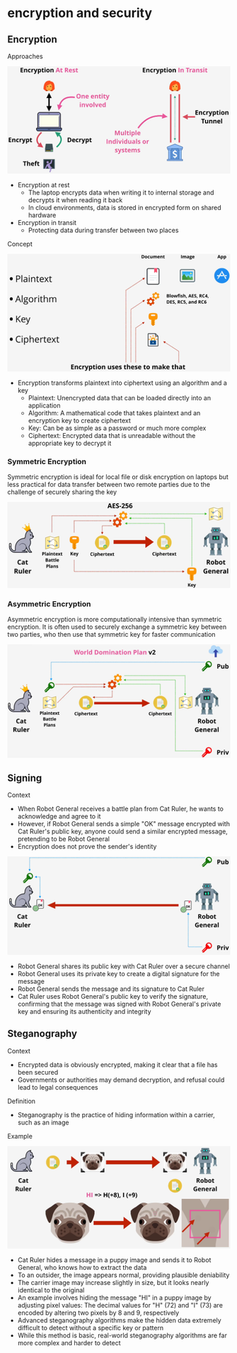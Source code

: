 # encryption and security

## Encryption

Approaches

![img](./img/11.png)

- Encryption at rest
  - The laptop encrypts data when writing it to internal storage and decrypts it when reading it back
  - In cloud environments, data is stored in encrypted form on shared hardware
- Encryption in transit
  - Protecting data during transfer between two places

Concept

![img](./img/12.png)

- Encryption transforms plaintext into ciphertext using an algorithm and a key
  - Plaintext: Unencrypted data that can be loaded directly into an application
  - Algorithm: A mathematical code that takes plaintext and an encryption key to create ciphertext
  - Key: Can be as simple as a password or much more complex
  - Ciphertext: Encrypted data that is unreadable without the appropriate key to decrypt it

### Symmetric Encryption

Symmetric encryption is ideal for local file or disk encryption on laptops but less practical for data transfer between two remote parties due to the challenge of securely sharing the key

![img](./img/13.png)

### Asymmetric Encryption

Asymmetric encryption is more computationally intensive than symmetric encryption. It is often used to securely exchange a symmetric key between two parties, who then use that symmetric key for faster communication

![img](./img/14.png)

## Signing

Context

- When Robot General receives a battle plan from Cat Ruler, he wants to acknowledge and agree to it
- However, if Robot General sends a simple "OK" message encrypted with Cat Ruler's public key, anyone could send a similar encrypted message, pretending to be Robot General
- Encryption does not prove the sender's identity

![img](./img/15.png)

- Robot General shares its public key with Cat Ruler over a secure channel
- Robot General uses its private key to create a digital signature for the message
- Robot General sends the message and its signature to Cat Ruler
- Cat Ruler uses Robot General's public key to verify the signature, confirming that the message was signed with Robot General's private key and ensuring its authenticity and integrity

## Steganography

Context

- Encrypted data is obviously encrypted, making it clear that a file has been secured
- Governments or authorities may demand decryption, and refusal could lead to legal consequences

Definition

- Steganography is the practice of hiding information within a carrier, such as an image

Example

![img](./img/16.png)

- Cat Ruler hides a message in a puppy image and sends it to Robot General, who knows how to extract the data
- To an outsider, the image appears normal, providing plausible deniability
- The carrier image may increase slightly in size, but it looks nearly identical to the original
- An example involves hiding the message "HI" in a puppy image by adjusting pixel values: The decimal values for "H" (72) and "I" (73) are encoded by altering two pixels by 8 and 9, respectively
- Advanced steganography algorithms make the hidden data extremely difficult to detect without a specific key or pattern
- While this method is basic, real-world steganography algorithms are far more complex and harder to detect
